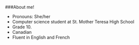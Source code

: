 ###About me! 
- Pronouns: She/her
- Computer science student at St. Mother Teresa High School
- Grade 10.
- Canadian
- Fluent in English and French
